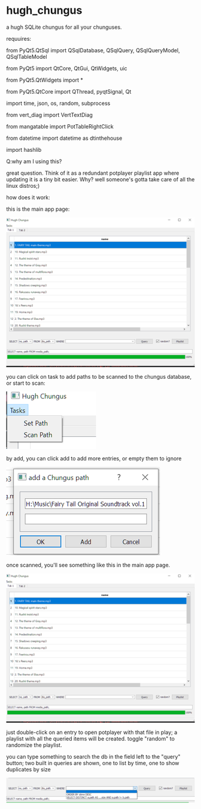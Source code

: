 # hugh_chungus
a hugh SQLite chungus for all your chunguses.

requuires:

from PyQt5.QtSql import QSqlDatabase, QSqlQuery, QSqlQueryModel, QSqlTableModel

from PyQt5 import QtCore, QtGui, QtWidgets, uic

from PyQt5.QtWidgets import *

from PyQt5.QtCore import QThread, pyqtSignal, Qt

import time, json, os, random, subprocess

from vert_diag import VertTextDiag

from mangatable import PotTableRightClick

from datetime import datetime as dtinthehouse

import hashlib

Q:why am I using this?

great question. Think of it as a redundant potplayer playlist app where updating it is a tiny bit easier. Why? well someone's gotta take care of all the linux distros;)

how does it work:

this is the main app page:

![Chungus](https://github.com/syw784/hugh_chungus/raw/main/chuguus/chungus1.PNG)

you can click on task to add paths to be scanned to the chungus database, or start to scan:

![Chungus](https://github.com/syw784/hugh_chungus/raw/main/chuguus/chungus2.PNG)

by add, you can click add to add more entries, or empty them to ignore

![Chungus](https://github.com/syw784/hugh_chungus/blob/main/chuguus/chungus3.PNG)


once scanned, you'll see something like this in the main app page.

![Chungus](https://github.com/syw784/hugh_chungus/raw/main/chuguus/chungus1.PNG)

just double-click on an entry to open potplayer with that file in play; a playlist with all the queried items will be created. toggle "random" to randomize the playlist.

you can type something to search the db in the field left to the "query" button; two built in queries are shown, one to list by time, one to show duplicates by size

![Chungus](https://github.com/syw784/hugh_chungus/raw/main/chuguus/chugus4.PNG)
